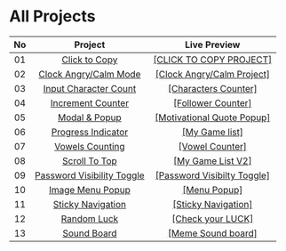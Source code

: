 # All Projects

| No |                   Project             |Live Preview|
|:----:|:------------------------------------------:|:-----------:|
|   01  | [Click to Copy](https://github.com/ImtaeZ/20-Basic-Frontend-Projects/tree/main/ClicktoCopy)|[[CLICK TO COPY PROJECT]](https://clicktocopy-killerqueen.netlify.app/)|
|   02  | [Clock Angry/Calm Mode](https://github.com/ImtaeZ/20-Basic-Frontend-Projects/tree/main/ClockCalmAngryMode)|[[Clock Angry/Calm Project]](https://angry-calm-clock.netlify.app/)|
|   03  | [Input Character Count](https://github.com/ImtaeZ/20-Basic-Frontend-Projects/tree/main/InputCharCount)|[[Characters Counter]](characters-counters.netlify.app)|
|   04  | [Increment Counter](https://github.com/ImtaeZ/20-Basic-Frontend-Projects/tree/main/IncrementCounter)|[[Follower Counter]](https://follower-counters.netlify.app/)|
|   05  | [Modal & Popup](https://github.com/ImtaeZ/20-Basic-Frontend-Projects/tree/main/Popup)|[[Motivational Quote Popup]](https://app.netlify.com/sites/get-motivational-quote/configuration/general)|
|   06  | [Progress Indicator](https://github.com/ImtaeZ/20-Basic-Frontend-Projects/tree/main/PageScrollindicator)|[[My Game list]](https://my-game-list.netlify.app/)|
|   07  | [Vowels Counting](https://github.com/ImtaeZ/20-Basic-Frontend-Projects/tree/main/VowelCounter)|[[Vowel Counter]](https://vowel-counters.netlify.app/)|
|   08  | [Scroll To Top](https://github.com/ImtaeZ/20-Basic-Frontend-Projects/tree/main/ScrollToTop)|[[My Game List V2]](https://my-game-list-v2.netlify.app/)|
|   09  | [Password Visibility Toggle](https://github.com/ImtaeZ/20-Basic-Frontend-Projects/tree/main/PasswordVisibleToggle)|[[Password Visibilty Toggle]](https://password-vibility-toggle.netlify.app/)|
|   10  | [Image Menu Popup](https://github.com/ImtaeZ/20-Basic-Frontend-Projects/tree/main/Image%20Popup)|[[Menu Popup]](https://menus-popup.netlify.app/)|
|   11  | [Sticky Navigation](https://github.com/ImtaeZ/20-Basic-Frontend-Projects/tree/main/StickyNavi)|[[Sticky Navigation]](https://stickies-navigation.netlify.app/)|
|   12  | [Random Luck](https://github.com/ImtaeZ/20-Basic-Frontend-Projects/tree/main/RandomLuck)|[[Check your LUCK]](https://check-your-lucks.netlify.app/)|
|   13  | [Sound Board](https://github.com/ImtaeZ/20-Basic-Frontend-Projects/tree/main/SoundBoard)|[[Meme Sound board]](https://meme-sound-board.netlify.app/)|
